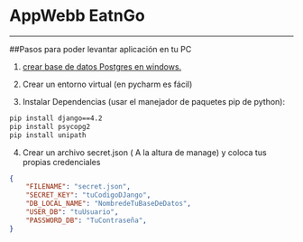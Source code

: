 # AppWebb EatnGo 

------------

##Pasos para poder levantar aplicación en tu PC

1. [crear base de datos Postgres en windows.](https://neunapp.com/contenido/crear-base-de-datos-postgres-en-windows-10-desde-sqlshell-19082 "crear base de datos Postgres en windows.")

2. Crear un entorno virtual (en pycharm es fácil)

3. Instalar Dependencias (usar el manejador de paquetes pip de python):

```bash
pip install django==4.2
pip install psycopg2
pip install unipath
```

4. Crear un archivo secret.json ( A la altura de manage) y coloca tus propias credenciales

```json
{
    "FILENAME": "secret.json",
    "SECRET_KEY": "tuCodigoDJango",
    "DB_LOCAL_NAME": "NombredeTuBaseDeDatos",
    "USER_DB": "tuUsuario",
    "PASSWORD_DB": "TuContraseña",
}
```
